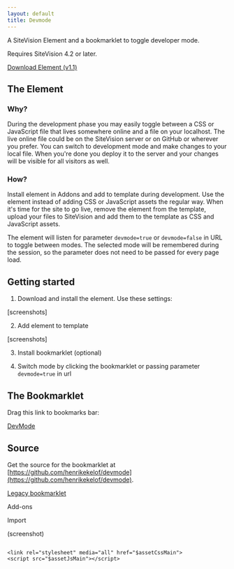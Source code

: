 ```yaml
---
layout: default
title: Devmode
---
```


A SiteVision Element and a bookmarklet to toggle developer mode.

Requires SiteVision 4.2 or later.

<p><a href="/devmode/ekelof.devmode.css-1.1.sve" class="btn btn-primary btn-lg">Download Element (v1.1)</a></p>


## The Element

### Why?

During the development phase you may easily toggle between a CSS or JavaScript file that lives
somewhere online and a file on your localhost. The live online file could be on the SiteVision
server or on GitHub or wherever you prefer. You can switch to development mode and make changes
to your local file. When you're done you deploy it to the server and your changes will be visible
for all visitors as well.


### How?

Install element in Addons and add to template during development. Use the element instead of adding
CSS or JavaScript assets the regular way. When it's time for the site to go live, remove the element
from the template, upload your files to SiteVision and add them to the template as CSS and
JavaScript assets.

The element will listen for parameter `devmode=true` or `devmode=false` in URL to toggle between
modes. The selected mode will be remembered during the session, so the parameter does not need
to be passed for every page load.



## Getting started

1. Download and install the element. Use these settings:

[screenshots]

2. Add element to template

[screenshots]

3. Install bookmarklet (optional)

4. Switch mode by clicking the bookmarklet or passing parameter `devmode=true` in url


## The Bookmarklet

<p class="lead">Drag this link to bookmarks bar:</p>
<p><a href="javascript:(function(a){var b=a.createElement('script');b.setAttribute('src','//henrikekelof.github.io/devmode/bookmarklet-4.2.js?o='+encodeURIComponent(a.location.href)+'&t='+(new Date).getTime()),a.body.appendChild(b)}(document));" class="btn btn-success btn-lg" title="Drag link to bookmarks bar!">DevMode</a></p>


## Source

Get the source for the bookmarklet at [https://github.com/henrikekelof/devmode](https://github.com/henrikekelof/devmode).


<p><a href="javascript:(function(a){var b=a.createElement('script');b.setAttribute('src','//henrikekelof.github.io/devmode/bookmarklet.js?o='+encodeURIComponent(a.location.href)+'&t='+(new Date).getTime()),a.body.appendChild(b)}(document));" class="btn btn-success btn-lg" title="Drag link to bookmarks bar!">Legacy bookmarklet</a></p>

Add-ons

Import

(screenshot)
```

<link rel="stylesheet" media="all" href="$assetCssMain">
<script src="$assetJsMain"></script>

```



